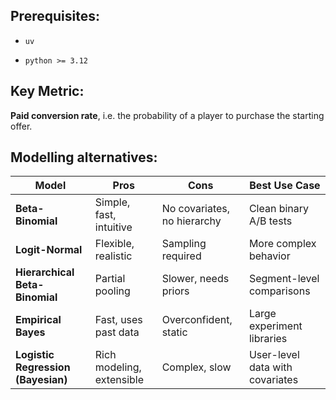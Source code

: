 ## Prerequisites:

* ```uv```

* ```python >= 3.12```

## Key Metric:
**Paid conversion rate**, i.e. the probability of a player to purchase the starting offer.

## Modelling alternatives:

| Model                          | Pros                                     | Cons                                         | Best Use Case                        |
|--------------------------------|------------------------------------------|----------------------------------------------|--------------------------------------|
| **Beta-Binomial**              | Simple, fast, intuitive                  | No covariates, no hierarchy                  | Clean binary A/B tests               |
| **Logit-Normal**              | Flexible, realistic                      | Sampling required                            | More complex behavior                |
| **Hierarchical Beta-Binomial**| Partial pooling                          | Slower, needs priors                         | Segment-level comparisons            |
| **Empirical Bayes**           | Fast, uses past data                     | Overconfident, static                        | Large experiment libraries           |
| **Logistic Regression (Bayesian)** | Rich modeling, extensible            | Complex, slow                                | User-level data with covariates      |

